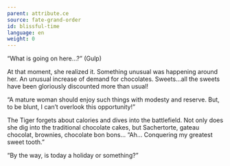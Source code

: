 ```yaml
---
parent: attribute.ce
source: fate-grand-order
id: blissful-time
language: en
weight: 0
---
```


“What is going on here…?” (Gulp)

At that moment, she realized it.
Something unusual was happening around her.
An unusual increase of demand for chocolates.
Sweets…all the sweets have been gloriously discounted more than usual!

“A mature woman should enjoy such things with modesty and reserve. But, to be blunt, I can’t overlook this opportunity!”

The Tiger forgets about calories and dives into the battlefield.
Not only does she dig into the traditional chocolate cakes, but Sachertorte, gateau chocolat, brownies, chocolate bon bons…
“Ah… Conquering my greatest sweet tooth.”

“By the way, is today a holiday or something?”
